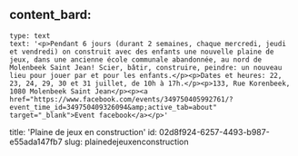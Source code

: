 content_bard:
  -
    type: text
    text: '<p>Pendant 6 jours (durant 2 semaines, chaque mercredi, jeudi et vendredi) on construit avec des enfants une nouvelle plaine de jeux, dans une ancienne école communale abandonnée, au nord de Molenbeek Saint Jean! Scier, bâtir, construire, peindre: un nouveau lieu pour jouer par et pour les enfants.</p><p>Dates et heures: 22, 23, 24, 29, 30 et 31 juillet, de 10h à 17h.</p><p>133, Rue Korenbeek, 1080 Molenbeek Saint Jean</p><p><a href="https://www.facebook.com/events/349750405992761/?event_time_id=349750409326094&amp;active_tab=about" target="_blank">Event facebook</a></p>'
title: 'Plaine de jeux en construction'
id: 02d8f924-6257-4493-b987-e55ada147fb7
slug: plainedejeuxenconstruction
